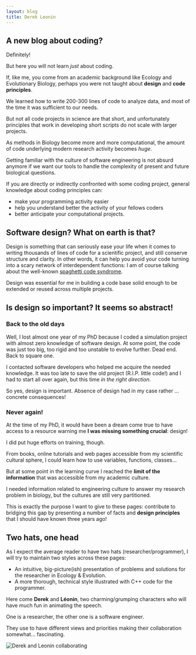 ```yaml
---
layout: blog
title: Derek Leonin
---
```


## A new blog about coding?

Definitely!

But here you will not learn *just* about coding.

If, like me, you come from an academic background like Ecology and Evolutionary Biology,
perhaps you were not taught about **design** and **code principles**.

We learned how to write 200-300 lines of code to analyze data, and most of the time
it was sufficient to our needs.

But not all code projects in science are that short,
and unfortunately principles that work in developing short scripts do not scale with
larger projects.

As methods in Biology become more and more computational, the amount of code
underlying modern research activity becomes *huge*.

Getting familiar with the culture of software engineering is not absurd anymore if
we want our tools to handle the complexity of present and future biological questions.

If you are directly or indirectly confronted with some coding project,
general knowledge about coding principles can:
- make your programming activity easier
- help you understand better the activity of your fellows coders
- better anticipate your computational projects.

## Software design? What on earth is that?

Design is something that can seriously ease your life when it comes to writing thousands of
lines of code for a scientific project, and still conserve structure and clarity.
In other words, it can help you avoid your code turning into a scary network of
interdependent functions: I am of course talking about the well-known
[spaghetti code syndrome](https://en.wikipedia.org/wiki/Spaghetti_code).

Design was essential for me in building a code base solid enough to be
extended or reused across multiple projects.

## Is design so important? It seems so abstract!

### Back to the old days

Well, I lost almost one year of my PhD because I coded a simulation project with
almost zero knowledge of software design. At some point, the code was just too
big, too rigid and too unstable to evolve further. Dead end. Back to square one.

I contacted software developers who helped me acquire the needed knowledge. It was
too late to save the old project (R.I.P. little code!) and I had to start
all over again, but this time *in the right direction*.

So yes, design is important. Absence of design had in my case rather ... concrete consequences!

### Never again!

At the time of my PhD, it would have been a dream come true to have access to a resource warning me **I was
missing something crucial**: design!

I did put huge efforts on training, though.

From books, online tutorials and web pages accessible from my scientific cultural
sphere, I could learn how to use variables, functions, classes...

But at some point in the learning curve I reached the **limit
of the information** that was accessible from my academic culture.

I needed information related to engineering culture to answer my research problem
in biology, but the cultures are still very partitioned.

This is exactly the purpose I want to give to these pages: contribute to bridging
this gap by presenting a number of facts and **design principles** that I should have known three
years ago!

## Two hats, one head

As I expect the average reader to have two hats (researcher/programmer),
I will try to maintain two styles across these pages:

- An intuitive, big-picture(ish) presentation of problems and solutions
for the researcher in Ecology & Evolution.
- A more thorough, technical style illustrated with C++ code for the programmer.

Here come **Derek** and **Léonin**, two charming/grumping characters who will
have much fun in animating the speech.

One is a researcher, the other one is a software engineer.

They use to have different views and priorities making their collaboration somewhat... fascinating.

![Derek and Leonin collaborating]( {{site.url}}/draw/derekleonin.png)
